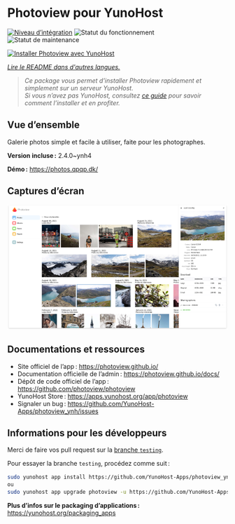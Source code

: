 <!--
Nota bene : ce README est automatiquement généré par <https://github.com/YunoHost/apps/tree/master/tools/readme_generator>
Il NE doit PAS être modifié à la main.
-->

# Photoview pour YunoHost

[![Niveau d’intégration](https://dash.yunohost.org/integration/photoview.svg)](https://ci-apps.yunohost.org/ci/apps/photoview/) ![Statut du fonctionnement](https://ci-apps.yunohost.org/ci/badges/photoview.status.svg) ![Statut de maintenance](https://ci-apps.yunohost.org/ci/badges/photoview.maintain.svg)

[![Installer Photoview avec YunoHost](https://install-app.yunohost.org/install-with-yunohost.svg)](https://install-app.yunohost.org/?app=photoview)

*[Lire le README dans d'autres langues.](./ALL_README.md)*

> *Ce package vous permet d’installer Photoview rapidement et simplement sur un serveur YunoHost.*  
> *Si vous n’avez pas YunoHost, consultez [ce guide](https://yunohost.org/install) pour savoir comment l’installer et en profiter.*

## Vue d’ensemble

Galerie photos simple et facile à utiliser, faite pour les photographes.


**Version incluse :** 2.4.0~ynh4

**Démo :** <https://photos.qpqp.dk/>

## Captures d’écran

![Capture d’écran de Photoview](./doc/screenshots/screenshot.png)

## Documentations et ressources

- Site officiel de l’app : <https://photoview.github.io/>
- Documentation officielle de l’admin : <https://photoview.github.io/docs/>
- Dépôt de code officiel de l’app : <https://github.com/photoview/photoview>
- YunoHost Store : <https://apps.yunohost.org/app/photoview>
- Signaler un bug : <https://github.com/YunoHost-Apps/photoview_ynh/issues>

## Informations pour les développeurs

Merci de faire vos pull request sur la [branche `testing`](https://github.com/YunoHost-Apps/photoview_ynh/tree/testing).

Pour essayer la branche `testing`, procédez comme suit :

```bash
sudo yunohost app install https://github.com/YunoHost-Apps/photoview_ynh/tree/testing --debug
ou
sudo yunohost app upgrade photoview -u https://github.com/YunoHost-Apps/photoview_ynh/tree/testing --debug
```

**Plus d’infos sur le packaging d’applications :** <https://yunohost.org/packaging_apps>
